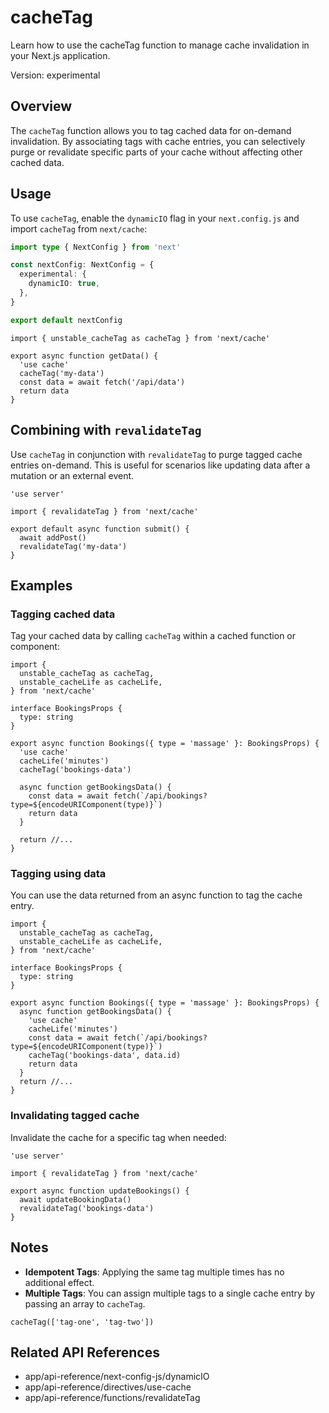 # cacheTag

Learn how to use the cacheTag function to manage cache invalidation in your Next.js application.

Version: experimental

## Overview

The `cacheTag` function allows you to tag cached data for on-demand invalidation. By associating tags with cache entries, you can selectively purge or revalidate specific parts of your cache without affecting other cached data.

## Usage

To use `cacheTag`, enable the `dynamicIO` flag in your `next.config.js` and import `cacheTag` from `next/cache`:

```ts
import type { NextConfig } from 'next'

const nextConfig: NextConfig = {
  experimental: {
    dynamicIO: true,
  },
}

export default nextConfig
```

```tsx
import { unstable_cacheTag as cacheTag } from 'next/cache'

export async function getData() {
  'use cache'
  cacheTag('my-data')
  const data = await fetch('/api/data')
  return data
}
```

## Combining with `revalidateTag`

Use `cacheTag` in conjunction with `revalidateTag` to purge tagged cache entries on-demand. This is useful for scenarios like updating data after a mutation or an external event.

```tsx
'use server'

import { revalidateTag } from 'next/cache'

export default async function submit() {
  await addPost()
  revalidateTag('my-data')
}
```

## Examples

### Tagging cached data

Tag your cached data by calling `cacheTag` within a cached function or component:

```tsx
import {
  unstable_cacheTag as cacheTag,
  unstable_cacheLife as cacheLife,
} from 'next/cache'

interface BookingsProps {
  type: string
}

export async function Bookings({ type = 'massage' }: BookingsProps) {
  'use cache'
  cacheLife('minutes')
  cacheTag('bookings-data')

  async function getBookingsData() {
    const data = await fetch(`/api/bookings?type=${encodeURIComponent(type)}`)
    return data
  }

  return //...
}
```

### Tagging using data

You can use the data returned from an async function to tag the cache entry.

```tsx
import {
  unstable_cacheTag as cacheTag,
  unstable_cacheLife as cacheLife,
} from 'next/cache'

interface BookingsProps {
  type: string
}

export async function Bookings({ type = 'massage' }: BookingsProps) {
  async function getBookingsData() {
    'use cache'
    cacheLife('minutes')
    const data = await fetch(`/api/bookings?type=${encodeURIComponent(type)}`)
    cacheTag('bookings-data', data.id)
    return data
  }
  return //...
}
```

### Invalidating tagged cache

Invalidate the cache for a specific tag when needed:

```tsx
'use server'

import { revalidateTag } from 'next/cache'

export async function updateBookings() {
  await updateBookingData()
  revalidateTag('bookings-data')
}
```

## Notes

- **Idempotent Tags**: Applying the same tag multiple times has no additional effect.
- **Multiple Tags**: You can assign multiple tags to a single cache entry by passing an array to `cacheTag`.

```tsx
cacheTag(['tag-one', 'tag-two'])
```

## Related API References

- app/api-reference/next-config-js/dynamicIO
- app/api-reference/directives/use-cache
- app/api-reference/functions/revalidateTag